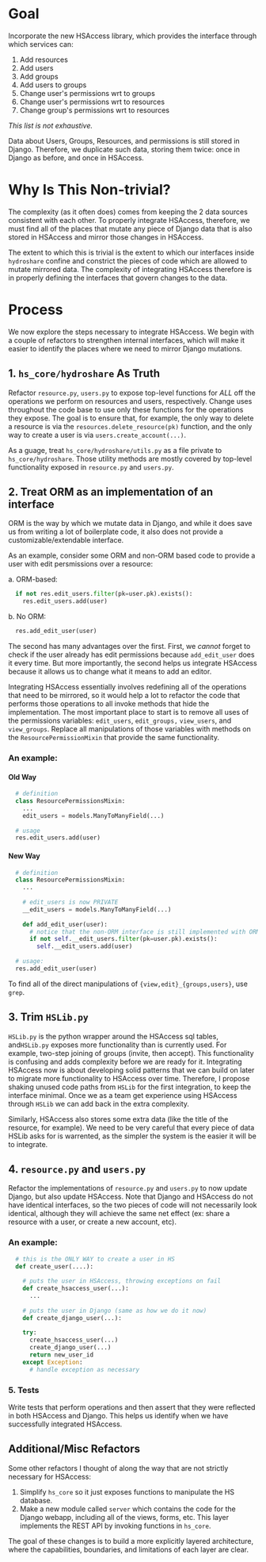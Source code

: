 # Goal
Incorporate the new HSAccess library, which provides the interface through which services can:
  1. Add resources
  2. Add users
  3. Add groups
  4. Add users to groups
  5. Change user's permissions wrt to groups
  6. Change user's permissions wrt to resources
  7. Change group's permissions wrt to resources

*This list is not exhaustive.*

Data about Users, Groups, Resources, and permissions is still stored in Django. Therefore, we duplicate such data, storing them twice: once in Django as before, and once in HSAccess.

# Why Is This Non-trivial?
The complexity (as it often does) comes from keeping the 2 data sources consistent with each other. To properly integrate HSAccess, therefore, we must find all of the places that mutate any piece of Django data that is also stored in HSAccess and mirror those changes in HSAccess.

The extent to which this is trivial is the extent to which our interfaces inside `hydroshare` confine and constrict the pieces of code which are allowed to mutate mirrored data. The complexity of integrating HSAccess therefore is in properly defining the interfaces that govern changes to the data.

# Process
We now explore the steps necessary to integrate HSAccess. We begin with a couple of refactors to strengthen internal interfaces, which will make it easier to identify the places where we need to mirror Django mutations.

## 1. `hs_core/hydroshare` As Truth
Refactor `resource.py`, `users.py` to expose top-level functions for *ALL* off the operations we perform on resources and users, respectively. Change uses throughout the code base to use only these functions for the operations they expose. The goal is to ensure that, for example, the only way to delete a resource is via the `resources.delete_resource(pk)` function, and the only way to create a user is via `users.create_account(...)`.

As a guage, treat `hs_core/hydroshare/utils.py` as a file private to `hs_core/hydroshare`. Those utility methods are mostly covered by top-level functionality exposed in `resource.py` and `users.py`. 

## 2. Treat ORM as an implementation of an interface
ORM is the way by which we mutate data in Django, and while it does save us from writing a lot of boilerplate code, it also does not provide a customizable/extendable interface. 

As an example, consider some ORM and non-ORM based code to provide a user with edit persmissions over a resource:

a. ORM-based:
```python
  if not res.edit_users.filter(pk=user.pk).exists():
    res.edit_users.add(user)
```
b. No ORM:
```python
  res.add_edit_user(user)
```
The second has many advantages over the first. First, we *cannot* forget to check if the user already has edit permissions because `add_edit_user` does it every time. But more importantly, the second helps us integrate HSAccess because it allows us to change what it means to add an editor.

Integrating HSAccess essentially involves redefining all of the operations that need to be mirrored, so it would help a lot to refactor the code that performs those operations to all invoke methods that hide the implementation. The most important place to start is to remove all uses of the permissions variables: `edit_users`, `edit_groups,` `view_users`, and `view_groups`. Replace all manipulations of those variables with methods on the `ResourcePermissionMixin` that provide the same functionality.

### An example:
####  Old Way
```python
  # definition
  class ResourcePermissionsMixin:
    ...
    edit_users = models.ManyToManyField(...)
    
  # usage
  res.edit_users.add(user)
```
#### New Way
```python
  # definition
  class ResourcePermissionsMixin:
    ...
    
    # edit_users is now PRIVATE
    __edit_users = models.ManyToManyField(...)
    
    def add_edit_user(user):
      # notice that the non-ORM interface is still implemented with ORM. 
      if not self.__edit_users.filter(pk=user.pk).exists():
        self.__edit_users.add(user)
  
  # usage:
  res.add_edit_user(user)
```

To find all of the direct manipulations of `{view,edit}_{groups,users}`, use `grep`. 

## 3. Trim `HSLib.py`
`HSLib.py` is the python wrapper around the HSAccess sql tables, and`HSLib.py` exposes more functionality than is currently used. For example, two-step joining of groups (invite, then accept). This functionality is confusing and adds complexity before we are ready for it. Integrating HSAccess now is about developing solid patterns that we can build on later to migrate more functionality to HSAccess over time. Therefore, I propose shaking unused code paths from `HSLib` for the first integration, to keep the interface minimal. Once we as a team get experience using HSAccess through `HSLib` we can add back in the extra complexity.

Similarly, HSAccess also stores some extra data (like the title of the resource, for example). We need to be very careful that every piece of data HSLib asks for is warrented, as the simpler the system is the easier it will be to integrate.

## 4. `resource.py` and `users.py` 
Refactor the implementations of `resource.py` and `users.py` to now update Django, but also update HSAccess. Note that Django and HSAccess do not have identical interfaces, so the two pieces of code will not necessarily look identical, although they will achieve the same net effect (ex: share a resource with a user, or create a new account, etc).

### An example:

```python
  # this is the ONLY WAY to create a user in HS
  def create_user(....):
    
    # puts the user in HSAccess, throwing exceptions on fail
    def create_hsaccess_user(...):
      ...
  
    # puts the user in Django (same as how we do it now)
    def create_django_user(...):
    
    try:
      create_hsaccess_user(...)
      create_django_user(...)
      return new_user_id
    except Exception:
      # handle exception as necessary
```

### 5. Tests
Write tests that perform operations and then assert that they were reflected in both HSAccess and Django. This helps us identify when we have successfully integrated HSAccess.

## Additional/Misc Refactors
Some other refactors I thought of along the way that are not strictly necessary for HSAccess:

1. Simplify `hs_core` so it just exposes functions to manipulate the HS database.
2. Make a new module called `server` which contains the code for the Django webapp, including all of the views, forms, etc. This layer implements the REST API by invoking functions in `hs_core`.

The goal of these changes is to build a more explicitly layered architecture, where the capabilities, boundaries, and limitations of each layer are clear. 
